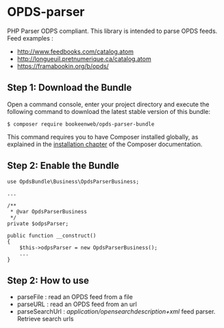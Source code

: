 OPDS-parser
=====
PHP Parser ODPS compliant. This library is intended to parse OPDS feeds.
Feed examples : 

* http://www.feedbooks.com/catalog.atom
* http://longueuil.pretnumerique.ca/catalog.atom
* https://framabookin.org/b/opds/

Step 1: Download the Bundle
--------
Open a command console, enter your project directory and execute the
following command to download the latest stable version of this bundle:

```console
$ composer require bookeenweb/opds-parser-bundle
```

This command requires you to have Composer installed globally, as explained
in the [installation chapter](https://getcomposer.org/doc/00-intro.md)
of the Composer documentation.


Step 2: Enable the Bundle
--------

    use OpdsBundle\Business\OpdsParserBusiness;
    
    ...

    /**
     * @var OpdsParserBusiness
     */
    private $odpsParser;
    
    public function __construct()
    {
        $this->odpsParser = new OpdsParserBusiness();
        ...
    }
    
Step 2: How to use
--------

* parseFile : read an OPDS feed from a file
* parseURL : read an OPDS feed from an url
* parseSearchUrl : _application/opensearchdescription+xml_ feed parser. Retrieve search urls

